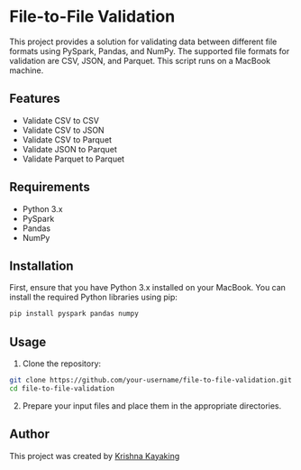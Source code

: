 # File-to-File Validation

This project provides a solution for validating data between different file formats using PySpark, Pandas, and NumPy. The supported file formats for validation are CSV, JSON, and Parquet. This script runs on a MacBook machine.

## Features

- Validate CSV to CSV
- Validate CSV to JSON
- Validate CSV to Parquet
- Validate JSON to Parquet
- Validate Parquet to Parquet

## Requirements

- Python 3.x
- PySpark
- Pandas
- NumPy

## Installation

First, ensure that you have Python 3.x installed on your MacBook. You can install the required Python libraries using pip:

```sh
pip install pyspark pandas numpy
```

## Usage

1. Clone the repository:

```sh
git clone https://github.com/your-username/file-to-file-validation.git
cd file-to-file-validation
```

2. Prepare your input files and place them in the appropriate directories.

## Author

This project was created by [Krishna Kayaking](https://github.com/techie-krishna-kayaking)
